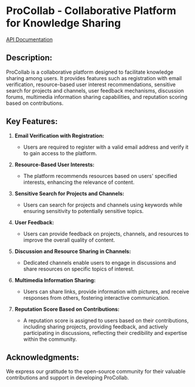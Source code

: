 # ProCollab - Collaborative Platform for Knowledge Sharing

[API Documentation]([path/to/your/readme/file.md](https://documenter.getpostman.com/view/31012961/2sA2r3ZktU))

## Description:
ProCollab is a collaborative platform designed to facilitate knowledge sharing among users. It provides features such as registration with email verification, resource-based user interest recommendations, sensitive search for projects and channels, user feedback mechanisms, discussion forums, multimedia information sharing capabilities, and reputation scoring based on contributions.

## Key Features:

1. **Email Verification with Registration:**
   - Users are required to register with a valid email address and verify it to gain access to the platform.

2. **Resource-Based User Interests:**
   - The platform recommends resources based on users' specified interests, enhancing the relevance of content.

3. **Sensitive Search for Projects and Channels:**
   - Users can search for projects and channels using keywords while ensuring sensitivity to potentially sensitive topics.

4. **User Feedback:**
   - Users can provide feedback on projects, channels, and resources to improve the overall quality of content.

5. **Discussion and Resource Sharing in Channels:**
   - Dedicated channels enable users to engage in discussions and share resources on specific topics of interest.

6. **Multimedia Information Sharing:**
   - Users can share links, provide information with pictures, and receive responses from others, fostering interactive communication.

7. **Reputation Score Based on Contributions:**
   - A reputation score is assigned to users based on their contributions, including sharing projects, providing feedback, and actively participating in discussions, reflecting their credibility and expertise within the community.

## Acknowledgments:
We express our gratitude to the open-source community for their valuable contributions and support in developing ProCollab.
